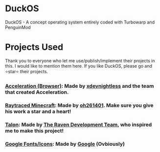 # DuckOS
DuckOS - A concept operating system entirely coded with Turbowarp and PenguinMod

# Projects Used

Thank you to everyone who let me use/publish/implement their projects in this. I would like to mention them here. If you like DuckOS, please go and ⭐star⭐ their projects.

### [Acceleration (Browser)](https://github.com/xdevnightless/Acceleration): Made by [xdevnightless](https://github.com/xdevnightless/) and the team that created Acceleration.

### [Raytraced Minecraft](https://turbowarp.org/869264071?hqpen&offscreen&turbo): Made by [oh261401](https://scratch.mit.edu/users/oh261401/). Make sure you give his work a star and a heart!

### [Talon](https://github.com/ravendevteam/talon): Made by [The Raven Development Team](https://github.com/ravendevteam), who inspired me to make this project!

### [Google Fonts/Icons](https://fonts.google.com/): Made by [Google](https://google.com/) (Ovbiously)

